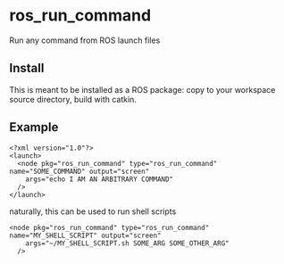 # ros_run_command
Run any command from ROS launch files

## Install

This is meant to be installed as a ROS package: copy to your workspace source directory, build with catkin.

## Example

```
<?xml version="1.0"?>
<launch>
  <node pkg="ros_run_command" type="ros_run_command" name="SOME_COMMAND" output="screen"
    args="echo I AM AN ARBITRARY COMMAND"
  />
</launch>
```

naturally, this can be used to run shell scripts

```
<node pkg="ros_run_command" type="ros_run_command" name="MY_SHELL_SCRIPT" output="screen"
    args="~/MY_SHELL_SCRIPT.sh SOME_ARG SOME_OTHER_ARG"
  />
```
